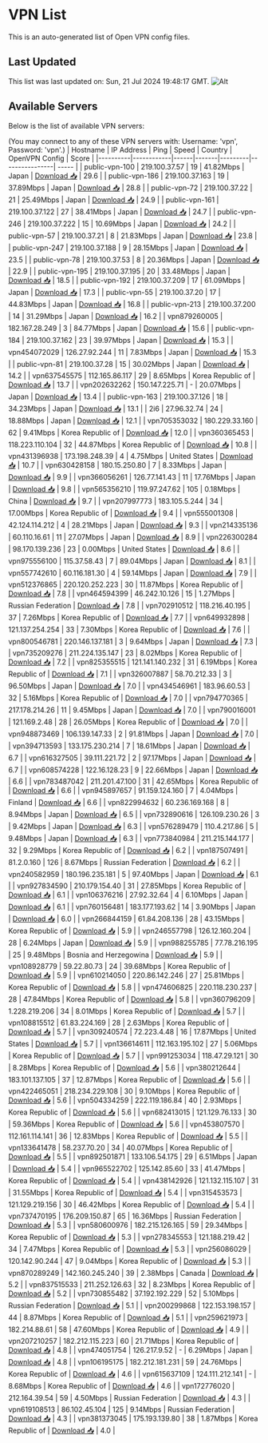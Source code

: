 # VPN List

This is an auto-generated list of Open VPN config files.

## Last Updated

This list was last updated on: Sun, 21 Jul 2024 19:48:17 GMT.
![Alt](https://repobeats.axiom.co/api/embed/186b98318ef1479477931607c1ad7d823f12451f.svg "Repobeats analytics image")

## Available Servers

Below is the list of available VPN servers:

(You may connect to any of these VPN servers with: Username: 'vpn', Password: 'vpn'.)
| Hostname | IP Address | Ping | Speed | Country | OpenVPN Config | Score |
|----------|------------|------|-------|---------|----------------| ----- |
| public-vpn-100 | 219.100.37.57 | 19 | 41.82Mbps | Japan | [Download 📥](./configs/server_0_JP.ovpn) | 29.6 |
| public-vpn-186 | 219.100.37.163 | 19 | 37.89Mbps | Japan | [Download 📥](./configs/server_1_JP.ovpn) | 28.8 |
| public-vpn-72 | 219.100.37.22 | 21 | 25.49Mbps | Japan | [Download 📥](./configs/server_2_JP.ovpn) | 24.9 |
| public-vpn-161 | 219.100.37.122 | 27 | 38.41Mbps | Japan | [Download 📥](./configs/server_3_JP.ovpn) | 24.7 |
| public-vpn-246 | 219.100.37.222 | 15 | 10.69Mbps | Japan | [Download 📥](./configs/server_4_JP.ovpn) | 24.2 |
| public-vpn-57 | 219.100.37.21 | 8 | 21.83Mbps | Japan | [Download 📥](./configs/server_5_JP.ovpn) | 23.8 |
| public-vpn-247 | 219.100.37.188 | 9 | 28.15Mbps | Japan | [Download 📥](./configs/server_6_JP.ovpn) | 23.5 |
| public-vpn-78 | 219.100.37.53 | 8 | 20.36Mbps | Japan | [Download 📥](./configs/server_7_JP.ovpn) | 22.9 |
| public-vpn-195 | 219.100.37.195 | 20 | 33.48Mbps | Japan | [Download 📥](./configs/server_8_JP.ovpn) | 18.5 |
| public-vpn-192 | 219.100.37.209 | 17 | 61.09Mbps | Japan | [Download 📥](./configs/server_9_JP.ovpn) | 17.3 |
| public-vpn-55 | 219.100.37.20 | 17 | 44.83Mbps | Japan | [Download 📥](./configs/server_10_JP.ovpn) | 16.8 |
| public-vpn-213 | 219.100.37.200 | 14 | 31.29Mbps | Japan | [Download 📥](./configs/server_11_JP.ovpn) | 16.2 |
| vpn879260005 | 182.167.28.249 | 3 | 84.77Mbps | Japan | [Download 📥](./configs/server_12_JP.ovpn) | 15.6 |
| public-vpn-184 | 219.100.37.162 | 23 | 39.97Mbps | Japan | [Download 📥](./configs/server_13_JP.ovpn) | 15.3 |
| vpn454072029 | 126.27.92.244 | 11 | 7.83Mbps | Japan | [Download 📥](./configs/server_14_JP.ovpn) | 15.3 |
| public-vpn-81 | 219.100.37.28 | 15 | 30.02Mbps | Japan | [Download 📥](./configs/server_15_JP.ovpn) | 14.2 |
| vpn637545575 | 112.165.86.117 | 29 | 8.65Mbps | Korea Republic of | [Download 📥](./configs/server_16_KR.ovpn) | 13.7 |
| vpn202632262 | 150.147.225.71 | - | 20.07Mbps | Japan | [Download 📥](./configs/server_17_JP.ovpn) | 13.4 |
| public-vpn-163 | 219.100.37.126 | 18 | 34.23Mbps | Japan | [Download 📥](./configs/server_18_JP.ovpn) | 13.1 |
| 2i6 | 27.96.32.74 | 24 | 18.88Mbps | Japan | [Download 📥](./configs/server_19_JP.ovpn) | 12.1 |
| vpn705353032 | 180.229.33.160 | 62 | 9.41Mbps | Korea Republic of | [Download 📥](./configs/server_20_KR.ovpn) | 12.0 |
| vpn360365453 | 118.223.110.104 | 32 | 44.87Mbps | Korea Republic of | [Download 📥](./configs/server_21_KR.ovpn) | 10.8 |
| vpn431396938 | 173.198.248.39 | 4 | 4.75Mbps | United States | [Download 📥](./configs/server_22_US.ovpn) | 10.7 |
| vpn630428158 | 180.15.250.80 | 7 | 8.33Mbps | Japan | [Download 📥](./configs/server_23_JP.ovpn) | 9.9 |
| vpn366056261 | 126.77.141.43 | 11 | 17.76Mbps | Japan | [Download 📥](./configs/server_24_JP.ovpn) | 9.8 |
| vpn565356210 | 119.97.247.62 | 105 | 0.18Mbps | China | [Download 📥](./configs/server_25_CN.ovpn) | 9.7 |
| vpn207997773 | 183.105.5.244 | 34 | 17.00Mbps | Korea Republic of | [Download 📥](./configs/server_26_KR.ovpn) | 9.4 |
| vpn555001308 | 42.124.114.212 | 4 | 28.21Mbps | Japan | [Download 📥](./configs/server_27_JP.ovpn) | 9.3 |
| vpn214335136 | 60.110.16.61 | 11 | 27.07Mbps | Japan | [Download 📥](./configs/server_28_JP.ovpn) | 8.9 |
| vpn226300284 | 98.170.139.236 | 23 | 0.00Mbps | United States | [Download 📥](./configs/server_29_US.ovpn) | 8.6 |
| vpn975556100 | 115.37.58.43 | 7 | 89.04Mbps | Japan | [Download 📥](./configs/server_30_JP.ovpn) | 8.1 |
| vpn557742610 | 60.116.181.30 | 4 | 59.14Mbps | Japan | [Download 📥](./configs/server_31_JP.ovpn) | 7.9 |
| vpn512376865 | 220.120.252.223 | 30 | 11.87Mbps | Korea Republic of | [Download 📥](./configs/server_32_KR.ovpn) | 7.8 |
| vpn464594399 | 46.242.10.126 | 15 | 1.27Mbps | Russian Federation | [Download 📥](./configs/server_33_RU.ovpn) | 7.8 |
| vpn702910512 | 118.216.40.195 | 37 | 7.26Mbps | Korea Republic of | [Download 📥](./configs/server_34_KR.ovpn) | 7.7 |
| vpn649932898 | 121.137.254.254 | 33 | 7.30Mbps | Korea Republic of | [Download 📥](./configs/server_35_KR.ovpn) | 7.6 |
| vpn800546781 | 220.146.137.181 | 3 | 9.64Mbps | Japan | [Download 📥](./configs/server_36_JP.ovpn) | 7.3 |
| vpn735209276 | 211.224.135.147 | 23 | 8.02Mbps | Korea Republic of | [Download 📥](./configs/server_37_KR.ovpn) | 7.2 |
| vpn825355515 | 121.141.140.232 | 31 | 6.19Mbps | Korea Republic of | [Download 📥](./configs/server_38_KR.ovpn) | 7.1 |
| vpn326007887 | 58.70.212.33 | 3 | 96.50Mbps | Japan | [Download 📥](./configs/server_39_JP.ovpn) | 7.0 |
| vpn434546961 | 183.96.60.53 | 32 | 5.16Mbps | Korea Republic of | [Download 📥](./configs/server_40_KR.ovpn) | 7.0 |
| vpn794770365 | 217.178.214.26 | 11 | 9.45Mbps | Japan | [Download 📥](./configs/server_41_JP.ovpn) | 7.0 |
| vpn790016001 | 121.169.2.48 | 28 | 26.05Mbps | Korea Republic of | [Download 📥](./configs/server_42_KR.ovpn) | 7.0 |
| vpn948873469 | 106.139.147.33 | 2 | 91.81Mbps | Japan | [Download 📥](./configs/server_43_JP.ovpn) | 7.0 |
| vpn394713593 | 133.175.230.214 | 7 | 18.61Mbps | Japan | [Download 📥](./configs/server_44_JP.ovpn) | 6.7 |
| vpn616327505 | 39.111.221.72 | 2 | 97.17Mbps | Japan | [Download 📥](./configs/server_45_JP.ovpn) | 6.7 |
| vpn608574228 | 122.16.128.23 | 9 | 22.66Mbps | Japan | [Download 📥](./configs/server_46_JP.ovpn) | 6.6 |
| vpn783487042 | 211.201.47.100 | 31 | 42.65Mbps | Korea Republic of | [Download 📥](./configs/server_47_KR.ovpn) | 6.6 |
| vpn945897657 | 91.159.124.160 | 7 | 4.04Mbps | Finland | [Download 📥](./configs/server_48_FI.ovpn) | 6.6 |
| vpn822994632 | 60.236.169.168 | 8 | 8.94Mbps | Japan | [Download 📥](./configs/server_49_JP.ovpn) | 6.5 |
| vpn732890616 | 126.109.230.26 | 3 | 9.42Mbps | Japan | [Download 📥](./configs/server_50_JP.ovpn) | 6.3 |
| vpn576289479 | 110.4.217.86 | 5 | 9.48Mbps | Japan | [Download 📥](./configs/server_51_JP.ovpn) | 6.3 |
| vpn773840984 | 211.215.144.177 | 32 | 9.29Mbps | Korea Republic of | [Download 📥](./configs/server_52_KR.ovpn) | 6.2 |
| vpn187507491 | 81.2.0.160 | 126 | 8.67Mbps | Russian Federation | [Download 📥](./configs/server_53_RU.ovpn) | 6.2 |
| vpn240582959 | 180.196.235.181 | 5 | 97.40Mbps | Japan | [Download 📥](./configs/server_54_JP.ovpn) | 6.1 |
| vpn927834590 | 210.179.154.40 | 31 | 27.85Mbps | Korea Republic of | [Download 📥](./configs/server_55_KR.ovpn) | 6.1 |
| vpn106376216 | 27.92.32.64 | 4 | 6.10Mbps | Japan | [Download 📥](./configs/server_56_JP.ovpn) | 6.1 |
| vpn760156481 | 183.177.193.62 | 14 | 3.90Mbps | Japan | [Download 📥](./configs/server_57_JP.ovpn) | 6.0 |
| vpn266844159 | 61.84.208.136 | 28 | 43.15Mbps | Korea Republic of | [Download 📥](./configs/server_58_KR.ovpn) | 5.9 |
| vpn246557798 | 126.12.160.204 | 28 | 6.24Mbps | Japan | [Download 📥](./configs/server_59_JP.ovpn) | 5.9 |
| vpn988255785 | 77.78.216.195 | 25 | 9.48Mbps | Bosnia and Herzegowina | [Download 📥](./configs/server_60_BA.ovpn) | 5.9 |
| vpn108928779 | 59.22.80.73 | 24 | 39.68Mbps | Korea Republic of | [Download 📥](./configs/server_61_KR.ovpn) | 5.9 |
| vpn610214050 | 220.86.142.246 | 27 | 25.81Mbps | Korea Republic of | [Download 📥](./configs/server_62_KR.ovpn) | 5.8 |
| vpn474606825 | 220.118.230.237 | 28 | 47.84Mbps | Korea Republic of | [Download 📥](./configs/server_63_KR.ovpn) | 5.8 |
| vpn360796209 | 1.228.219.206 | 34 | 8.01Mbps | Korea Republic of | [Download 📥](./configs/server_64_KR.ovpn) | 5.7 |
| vpn108815512 | 61.83.224.169 | 28 | 2.63Mbps | Korea Republic of | [Download 📥](./configs/server_65_KR.ovpn) | 5.7 |
| vpn309240574 | 72.223.4.48 | 16 | 17.87Mbps | United States | [Download 📥](./configs/server_66_US.ovpn) | 5.7 |
| vpn136614611 | 112.163.195.102 | 27 | 5.06Mbps | Korea Republic of | [Download 📥](./configs/server_67_KR.ovpn) | 5.7 |
| vpn991253034 | 118.47.29.121 | 30 | 8.28Mbps | Korea Republic of | [Download 📥](./configs/server_68_KR.ovpn) | 5.6 |
| vpn380212644 | 183.101.137.105 | 37 | 12.87Mbps | Korea Republic of | [Download 📥](./configs/server_69_KR.ovpn) | 5.6 |
| vpn422465051 | 218.234.229.108 | 30 | 9.10Mbps | Korea Republic of | [Download 📥](./configs/server_70_KR.ovpn) | 5.6 |
| vpn504334259 | 222.119.186.84 | 40 | 2.93Mbps | Korea Republic of | [Download 📥](./configs/server_71_KR.ovpn) | 5.6 |
| vpn682413015 | 121.129.76.133 | 30 | 59.36Mbps | Korea Republic of | [Download 📥](./configs/server_72_KR.ovpn) | 5.6 |
| vpn453807570 | 112.161.114.141 | 36 | 12.83Mbps | Korea Republic of | [Download 📥](./configs/server_73_KR.ovpn) | 5.5 |
| vpn133641478 | 58.237.70.20 | 34 | 40.07Mbps | Korea Republic of | [Download 📥](./configs/server_74_KR.ovpn) | 5.5 |
| vpn892501871 | 133.106.54.175 | 29 | 6.51Mbps | Japan | [Download 📥](./configs/server_75_JP.ovpn) | 5.4 |
| vpn965522702 | 125.142.85.60 | 33 | 41.47Mbps | Korea Republic of | [Download 📥](./configs/server_76_KR.ovpn) | 5.4 |
| vpn438142926 | 121.132.115.107 | 31 | 31.55Mbps | Korea Republic of | [Download 📥](./configs/server_77_KR.ovpn) | 5.4 |
| vpn315453573 | 121.129.219.156 | 30 | 46.42Mbps | Korea Republic of | [Download 📥](./configs/server_78_KR.ovpn) | 5.4 |
| vpn737470195 | 176.209.150.87 | 65 | 16.36Mbps | Russian Federation | [Download 📥](./configs/server_79_RU.ovpn) | 5.3 |
| vpn580600976 | 182.215.126.165 | 59 | 29.34Mbps | Korea Republic of | [Download 📥](./configs/server_80_KR.ovpn) | 5.3 |
| vpn278345553 | 121.188.219.42 | 34 | 7.47Mbps | Korea Republic of | [Download 📥](./configs/server_81_KR.ovpn) | 5.3 |
| vpn256086029 | 120.142.90.244 | 47 | 9.04Mbps | Korea Republic of | [Download 📥](./configs/server_82_KR.ovpn) | 5.3 |
| vpn870289249 | 142.160.245.240 | 39 | 2.38Mbps | Canada | [Download 📥](./configs/server_83_CA.ovpn) | 5.2 |
| vpn837515533 | 211.252.126.63 | 32 | 8.23Mbps | Korea Republic of | [Download 📥](./configs/server_84_KR.ovpn) | 5.2 |
| vpn730855482 | 37.192.192.229 | 52 | 5.10Mbps | Russian Federation | [Download 📥](./configs/server_85_RU.ovpn) | 5.1 |
| vpn200299868 | 122.153.198.157 | 44 | 8.87Mbps | Korea Republic of | [Download 📥](./configs/server_86_KR.ovpn) | 5.1 |
| vpn259621973 | 182.214.88.61 | 58 | 47.60Mbps | Korea Republic of | [Download 📥](./configs/server_87_KR.ovpn) | 4.9 |
| vpn207210257 | 182.212.115.223 | 60 | 21.71Mbps | Korea Republic of | [Download 📥](./configs/server_88_KR.ovpn) | 4.8 |
| vpn474051754 | 126.217.9.52 | - | 6.29Mbps | Japan | [Download 📥](./configs/server_89_JP.ovpn) | 4.8 |
| vpn106195175 | 182.212.181.231 | 59 | 24.76Mbps | Korea Republic of | [Download 📥](./configs/server_90_KR.ovpn) | 4.6 |
| vpn615637109 | 124.111.212.141 | - | 8.68Mbps | Korea Republic of | [Download 📥](./configs/server_91_KR.ovpn) | 4.6 |
| vpn172776020 | 212.164.39.54 | 59 | 4.50Mbps | Russian Federation | [Download 📥](./configs/server_92_RU.ovpn) | 4.3 |
| vpn619108513 | 86.102.45.104 | 125 | 9.14Mbps | Russian Federation | [Download 📥](./configs/server_93_RU.ovpn) | 4.3 |
| vpn381373045 | 175.193.139.80 | 38 | 1.87Mbps | Korea Republic of | [Download 📥](./configs/server_94_KR.ovpn) | 4.0 |
